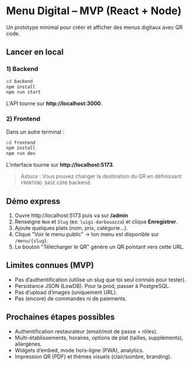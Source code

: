 
# Menu Digital – MVP (React + Node)

Un prototype minimal pour créer et afficher des menus digitaux avec QR code.

## Lancer en local

### 1) Backend
```bash
cd backend
npm install
npm run start
```
L'API tourne sur **http://localhost:3000**.

### 2) Frontend
Dans un autre terminal :
```bash
cd frontend
npm install
npm run dev
```
L’interface tourne sur **http://localhost:5173**.

> Astuce : Vous pouvez changer la destination du QR en définissant `FRONTEND_BASE` côté backend.

## Démo express
1. Ouvre http://localhost:5173 puis va sur **/admin**
2. Renseigne `Nom` et `Slug` (ex: `luigi-darbouazza`) et clique **Enregistrer**.
3. Ajoute quelques plats (nom, prix, catégorie…).
4. Clique "Voir le menu public" → ton menu est disponible sur `/menu/{slug}`.
5. Le bouton "Télécharger le QR" génère un QR pointant vers cette URL.

## Limites connues (MVP)
- Pas d’authentification (utilise un slug que toi seul connais pour tester).
- Persistance JSON (LowDB). Pour la prod, passer à PostgreSQL.
- Pas d’upload d’images (uniquement URL).
- Pas (encore) de commandes ni de paiements.

## Prochaines étapes possibles
- Authentification restaurateur (email/mot de passe + rôles).
- Multi-établissements, horaires, options de plat (tailles, suppléments), allergènes.
- Widgets d’embed, mode hors-ligne (PWA), analytics.
- Impression QR (PDF) et thèmes visuels (clair/sombre, branding).
